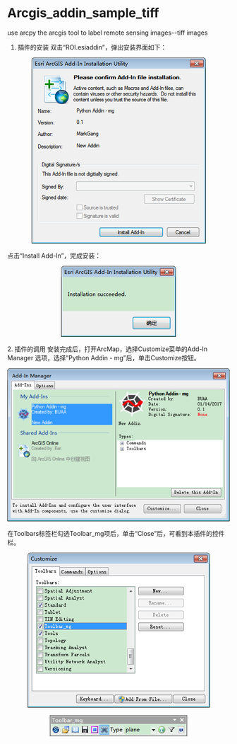 # Arcgis_addin_sample_tiff
use arcpy the arcgis tool to label remote sensing images--tiff images

1.	插件的安装
双击“ROI.esiaddin”，弹出安装界面如下：
<p align="center"><img src="imgs for github/setup1.png"\></p>
点击“Install Add-In”，完成安装：
<p align="center"><img src="imgs for github/setup2.png"\></p>
2.	插件的调用
安装完成后，打开ArcMap，选择Customize菜单的Add-In Manager 选项，选择“Python Addin - mg”后，单击Customize按钮。
<p align="center"><img src="imgs for github/use1.png" \></p>
在Toolbars标签栏勾选Toolbar_mg项后，单击“Close”后，可看到本插件的控件栏。
<p align="center"><img src="imgs for github/use2.png" \></p>
<p align="center"><img src="imgs for github/use3.png" \></p>
